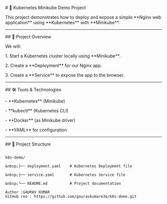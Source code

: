 \# 🚀 Kubernetes Minikube Demo Project



This project demonstrates how to deploy and expose a simple \*\*Nginx web application\*\* using \*\*Kubernetes\*\* with \*\*Minikube\*\*.



---



\## 📌 Project Overview

We will:

1\. Start a Kubernetes cluster locally using \*\*Minikube\*\*.

2\. Create a \*\*Deployment\*\* for our Nginx app.

3\. Create a \*\*Service\*\* to expose the app to the browser.



---



\## 🛠 Tools \& Technologies

\- \*\*Kubernetes\*\* (Minikube)

\- \*\*kubectl\*\* (Kubernetes CLI)

\- \*\*Docker\*\* (as Minikube driver)

\- \*\*YAML\*\* for configuration



---



\## 📂 Project Structure

```plaintext

k8s-demo/

&nbsp;├── deployment.yaml    # Kubernetes Deployment file

&nbsp;├── service.yaml       # Kubernetes Service file

&nbsp;└── README.md          # Project documentation

Author :GAURAV KUMAR 
GitHub reo : https://github.com/gauravkumare3e/k8s-demo.git


